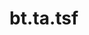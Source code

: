 <div itemscope itemtype="http://developers.google.com/ReferenceObject">
<meta itemprop="name" content="bt.ta.tsf" />
<meta itemprop="path" content="Stable" />
</div>

# bt.ta.tsf

<!-- Insert buttons and diff -->

<table class="tfo-notebook-buttons tfo-api nocontent" align="left">

</table>





<pre class="devsite-click-to-copy prettyprint lang-py tfo-signature-link">
<code>bt.ta.tsf(
    *args, **kwargs
) -> np.array
</code></pre>



<!-- Placeholder for "Used in" -->
